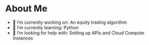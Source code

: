 # About Me

- 🔭 I’m currently working on: An equity trading algorithm
- 🌱 I’m currently learning: Python
- 🤔 I’m looking for help with: Setting up APIs and Cloud Compute Instances


